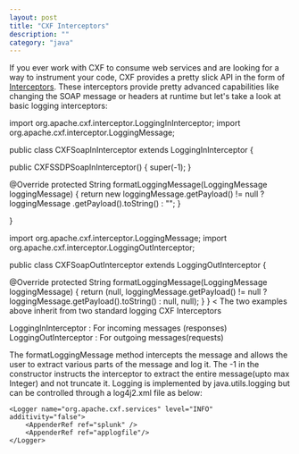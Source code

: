 ```yaml
---
layout: post
title: "CXF Interceptors"
description: ""
category: "java"
---
```


 If you ever work with CXF to consume web services and are looking for a way to instrument your code, CXF provides a pretty slick API in the form of <a href="http://cxf.apache.org/docs/interceptors.html">Interceptors</a>.
 These interceptors provide pretty advanced capabilities like changing the SOAP message or headers at runtime but let's take a look at basic logging interceptors:
 
>
import org.apache.cxf.interceptor.LoggingInInterceptor;
import org.apache.cxf.interceptor.LoggingMessage;

public class CXFSoapInInterceptor extends LoggingInInterceptor
{

  public CXFSSDPSoapInInterceptor()
  {
    super(-1);
  }

  @Override
  protected String formatLoggingMessage(LoggingMessage loggingMessage)
  {
    return new loggingMessage.getPayload() != null ? loggingMessage
        .getPayload().toString() : "";
  }

}


import org.apache.cxf.interceptor.LoggingMessage;
import org.apache.cxf.interceptor.LoggingOutInterceptor;

public class CXFSoapOutInterceptor extends LoggingOutInterceptor
{

  @Override
  protected String formatLoggingMessage(LoggingMessage loggingMessage)
  {
    return (null,
        loggingMessage.getPayload() != null ? loggingMessage.getPayload().toString() : null, null);
  }
}
<
The two examples above inherit from two standard logging CXF Interceptors

>
LoggingInInterceptor : For incoming messages (responses)
LoggingOutInterceptor : For outgoing messages(requests)

The formatLoggingMessage method intercepts the message and allows the user to extract various parts of the message and log it. The -1 in the constructor instructs the interceptor to extract the entire message(upto max Integer) and not truncate it.
Logging is implemented by java.utils.logging but can be controlled through a log4j2.xml file as below:

>

    <Logger name="org.apache.cxf.services" level="INFO" additivity="false">
    	<AppenderRef ref="splunk" />
        <AppenderRef ref="applogfile"/>
    </Logger>
